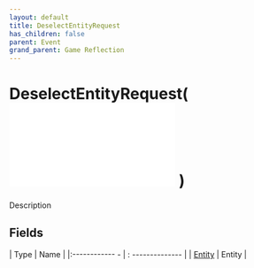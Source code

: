 ```yaml
---
layout: default
title: DeselectEntityRequest
has_children: false
parent: Event
grand_parent: Game Reflection
---
```

# DeselectEntityRequest( ![ EntityEventBase ](game-reflection/events/entity_event_base.md) )
Description 

## Fields
| Type | Name |
|:------------ - | : -------------- |
| [Entity](game-reflection/classes/entity.md) | Entity |
